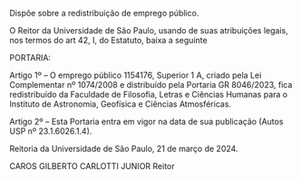 Dispõe sobre a redistribuição de emprego público.

O Reitor da Universidade de São Paulo, usando de suas atribuições legais, nos termos do art 42, I, do Estatuto, baixa a seguinte

PORTARIA:

Artigo 1º – O emprego público 1154176, Superior 1 A, criado pela Lei Complementar nº 1074/2008 e distribuído pela Portaria GR 8046/2023, fica redistribuído da Faculdade de Filosofia, Letras e Ciências Humanas para o Instituto de Astronomia, Geofísica e Ciências Atmosféricas.

Artigo 2º – Esta Portaria entra em vigor na data de sua publicação (Autos USP nº 23.1.6026.1.4).

Reitoria da Universidade de São Paulo, 21 de março de 2024.

CAROS GILBERTO CARLOTTI JUNIOR
Reitor